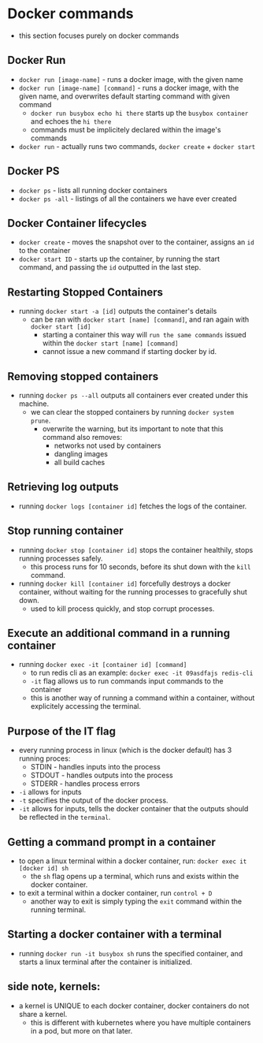 # Docker commands

- this section focuses purely on docker commands

## Docker Run

- `docker run [image-name]` - runs a docker image, with the given name
- `docker run [image-name] [command]` - runs a docker image, with the given name, and overwrites default starting command with given command
    - `docker run busybox echo hi there` starts up the `busybox container` and echoes the `hi there`
    - commands must be implicitely declared within the image's commands
- `docker run` - actually runs two commands, `docker create` + `docker start`

## Docker PS

- `docker ps` - lists all running docker containers
- `docker ps -all` - listings of all the containers we have ever created

## Docker Container lifecycles

- `docker create` - moves the snapshot over to the container, assigns an `id` to the container
- `docker start ID` - starts up the container, by running the start command, and passing the `id` outputted in the last step.

## Restarting Stopped Containers 
- running `docker start -a [id]` outputs the container's details
    - can be ran with `docker start [name] [command]`, and ran again with `docker start [id]`
        - starting a container this way will `run the same commands` issued within the `docker start [name] [command]`
        - cannot issue a new command if starting docker by id.

## Removing stopped containers
- running `docker ps --all` outputs all containers ever created under this machine.
    - we can clear the stopped containers by running `docker system prune`.
        - overwrite the warning, but its important to note that this command also removes:
            - networks not used by containers
            - dangling images
            - all build caches

## Retrieving log outputs
- running `docker logs [container id]` fetches the logs of the container.

## Stop running container
- running `docker stop [container id]` stops the container healthily, stops running processes safely.
    - this process runs for 10 seconds, before its shut down with the `kill` command.
- running `docker kill [container id]` forcefully destroys a docker container, without waiting for the running processes to gracefully shut down.
    - used to kill process quickly, and stop corrupt processes.

## Execute an additional command in a running container
- running `docker exec -it [container id] [command]`
    - to run redis cli as an example: `docker exec -it 09asdfajs redis-cli`
    - `-it` flag allows us to run commands input commands to the container
    - this is another way of running a command within a container, without explicitely accessing the terminal.
    
## Purpose of the IT flag
- every running process in linux (which is the docker default) has 3 running proces:
    - STDIN - handles inputs into the process
    - STDOUT - handles outputs into the process
    - STDERR - handles process errors
- `-i` allows for inputs
- `-t` specifies the output of the docker process.
- `-it` allows for inputs, tells the docker container that the outputs should be reflected in the `terminal`.

## Getting a command prompt in a container
- to open a linux terminal within a docker container, run: `docker exec it [docker id] sh`
    - the `sh` flag opens up a terminal, which runs and exists within the docker container.
-  to exit a terminal within a docker container, run `control + D`
    - another way to exit is simply typing the `exit` command within the running terminal.

## Starting a docker container with a terminal
- running `docker run -it busybox sh` runs the specified container, and starts a linux terminal after the container is initialized.

## side note, kernels:
- a kernel is UNIQUE to each docker container, docker containers do not share a kernel.
    - this is different with kubernetes where you have multiple containers in a pod, but more on that later.
    